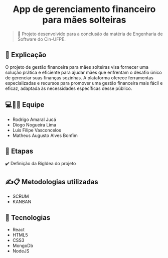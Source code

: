 <h1 align="center">App de gerenciamento financeiro para mães solteiras</h1>

  

> 🔎  Projeto desenvolvido para a conclusão da matéria de Engenharia de Software do Cin-UFPE.



## 📄 Explicação

O projeto de gestão financeira para mães solteiras visa fornecer uma solução prática e eficiente para ajudar mães que enfrentam o desafio único de gerenciar suas finanças sozinhas. A plataforma oferece ferramentas especializadas e recursos para promover uma gestão financeira mais fácil e eficaz, adaptada às necessidades específicas desse público.

## 💻👨‍💻 Equipe 

- Rodrigo Amaral Jucá
- Diogo Nogueira Lima
- Luis Filipe Vasconcelos
- Matheus Augusto Alves Bonfim

## 🎯 Etapas

✔️ Definição da BigIdea do projeto


## ✍📋 Metodologias utilizadas 

- SCRUM
- KANBAN


## 🚀 Tecnologias

- React
- HTML5
- CSS3
- MongoDb
- NodeJS


